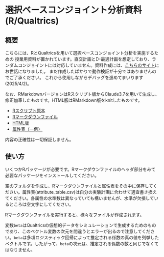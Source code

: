 # 選択ベースコンジョイント分析資料(R/Qualtrics)

## 概要

こちらには、RとQualtricsを用いて選択ベースコンジョイント分析を実施するための
授業用資料が置かれています。直交計画とD-最適計画を想定しており、ランダムコンジョイントには対応していません。資料作成には、[こちらのサイト](https://elsur.jpn.org/202308ConjointDoE/doe_for_dcm.html)にお世話になりました。
まだ作成したばかりで動作検証が十分ではありませんのでご了承ください。
これから使用しながらデバッグを進めてまいります(2025/4/2)。

なお、RMarkdownバージョンはRスクリプト版からClaude3.7を用いて生成し、修正加筆したものです。HTML版はRMarkdown版をknitしたものです。

- [Rスクリプト原本](./cbc_ja.R)
- [Rマークダウンファイル](./cbc_ja2.Rmd)
- [HTML版](./cbc_ja2.html)
- [属性表（一例）](./attribute_table.csv)

内容の正確性は一切保証しません。

## 使い方

いくつかRパッケージが必要です。Rマークダウンファイルのヘッダ部分をみて必要なパッケージをインストールしてください。

空のフォルダを作成し、Rマークダウンファイルと属性表をその中に保存してください。属性表(attribute_table.csv)は自分の実験計画に合わせて適宜書き換えてください。各属性の水準数は異なっていても構いませんが、水準が欠損しているところは空文字にしてください。

Rマークダウンファイルを実行すると、様々なファイルが作成されます。

変数`beta`はQualtricsの仮想的データをシミュレーションで生成するためのものであり、このベクトル変数の次元を間違うとエラーが出るので注意してください。`beta`は多項ロジスティック回帰によって推定される係数の真の値を列挙したベクトルです。したがって、`beta`の次元は、推定される係数の数と同じでなくてはなりません。
